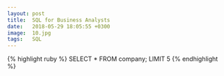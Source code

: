 ```yaml
---
layout: post
title:  SQL for Business Analysts
date:   2018-05-29 18:05:55 +0300
image:  10.jpg
tags:   SQL
---
```


{% highlight ruby %}
SELECT *
    FROM company;
LIMIT 5
{% endhighlight %}

